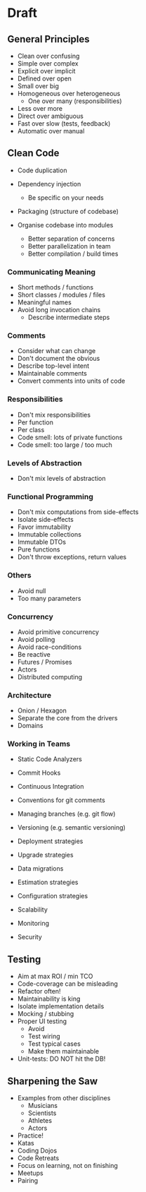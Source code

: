 # Draft

## General Principles

* Clean over confusing
* Simple over complex
* Explicit over implicit
* Defined over open
* Small over big
* Homogeneous over heterogeneous
  * One over many (responsibilities)
* Less over more
* Direct over ambiguous
* Fast over slow (tests, feedback)
* Automatic over manual

## Clean Code

* Code duplication
* Dependency injection
  * Be specific on your needs
* Packaging (structure of codebase)

* Organise codebase into modules
  * Better separation of concerns
  * Better parallelization in team
  * Better compilation / build times

### Communicating Meaning

* Short methods / functions
* Short classes / modules / files
* Meaningful names
* Avoid long invocation chains
  * Describe intermediate steps

### Comments
  * Consider what can change
  * Don't document the obvious
  * Describe top-level intent
  * Maintainable comments
  * Convert comments into units of code

### Responsibilities

* Don't mix responsibilities
 * Per function
 * Per class
* Code smell: lots of private functions
* Code smell: too large / too much

### Levels of Abstraction

* Don't mix levels of abstraction
 
### Functional Programming

* Don't mix computations from side-effects
 * Isolate side-effects
* Favor immutability
 * Immutable collections
 * Immutable DTOs
 * Pure functions
 * Don't throw exceptions, return values

### Others

* Avoid null
* Too many parameters

### Concurrency

* Avoid primitive concurrency
* Avoid polling
* Avoid race-conditions
* Be reactive
* Futures / Promises
* Actors
* Distributed computing

### Architecture

* Onion / Hexagon
* Separate the core from the drivers
* Domains

### Working in Teams

* Static Code Analyzers
* Commit Hooks
* Continuous Integration
* Conventions for git comments
* Managing branches (e.g. git flow)

* Versioning (e.g. semantic versioning)
* Deployment strategies
* Upgrade strategies

* Data migrations

* Estimation strategies

* Configuration strategies

* Scalability
* Monitoring
* Security

## Testing

* Aim at max ROI / min TCO
* Code-coverage can be misleading
* Refactor often!
* Maintainability is king
* Isolate implementation details
* Mocking / stubbing
* Proper UI testing
  * Avoid
  * Test wiring
  * Test typical cases
  * Make them maintainable
* Unit-tests: DO NOT hit the DB!

## Sharpening the Saw

* Examples from other disciplines
  * Musicians
  * Scientists
  * Athletes
  * Actors
* Practice!
* Katas
* Coding Dojos
* Code Retreats
* Focus on learning, not on finishing
* Meetups
* Pairing


